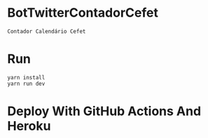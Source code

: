 # BotTwitterContadorCefet
    Contador Calendário Cefet

# Run
    yarn install
    yarn run dev

# Deploy With GitHub Actions And Heroku 